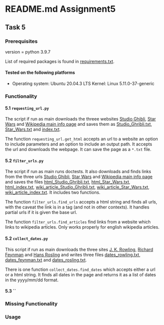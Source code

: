 # README.md Assignment5

## Task 5

### Prerequisites

version = python 3.9.7

List of required packages is found in [requirements.txt](./requirements.txt).

#### Tested on the following platforms
* Operating system: Ubuntu 20.04.3 LTS
  	    Kernel: Linux 5.11.0-37-generic

### Functionality

#### 5.1 `requesting_url.py`

The script if run as main downloads the threee websites [Studio Ghibli](https://en.wikipedia.org/wiki/Studio_Ghibli), [Star Wars](https://en.wikipedia.org/wiki/Star_Wars) and [Wikipedia main info page](https://en.wikipedia.org/w/index.php?title=Main_Page&action=info) and saves them as [Studio_Ghribli.txt](./requesting_urls/Studio_Ghribli.txt), [Star_Wars.txt](./requesting_urls/Studio_Ghribli.txt) and [index.txt](./requesting_urls/index.txt).


The function `requesting_url.get_html` accepts an url to a website an option to include parameters and an option to include an output path. It accepts the url and downloads the webpage. It can save the page as a `*.txt` file.

#### 5.2 `filter_urls.py`

The script if run as main runs doctests. It also downloads and finds links from the three urls
[Studio Ghibli](https://en.wikipedia.org/wiki/Studio_Ghibli), [Star Wars](https://en.wikipedia.org/wiki/Star_Wars) and [Wikipedia main info page](https://en.wikipedia.org/w/index.php?title=Main_Page&action=info) and saves the files [html_Studio_Ghribli.txt](./requesting_urls/html_Studio_Ghribli.txt), [html_Star_Wars.txt](./requesting_urls/html_Studio_Ghribli.txt), [html_index.txt](./requesting_urls/html_index.txt), [wiki_article_Studio_Ghribli.txt](./requesting_urls/wiki_article_Studio_Ghribli.txt), [wiki_article_Star_Wars.txt](./requesting_urls/wiki_article_Studio_Ghribli.txt), [wiki_article_index.txt](./requesting_urls/wiki_article_index.txt). It includes two functions.

The function `filter_urls.find_urls` accepts a html string and finds all urls, with the caveat the link is in a tag (and not in other contexts). It handles partial urls if it is given the base url.

The function `filter_urls.find_articles` find links from a website which links to wikipedia articles. Only works properly for english wikipedia articles.

#### 5.2 `collect_dates.py`

This script if run as main downloads the three sites [J. K. Rowling](https://en.wikipedia.org/wiki/J._K._Rowling), [Richard Feynman](https://en.wikipedia.org/wiki/Richard_Feynman) and [Hans Rosling](https://en.wikipedia.org/wiki/Hans_Rosling) and writes three files [dates_rowling.txt](./requesting_urls/dates_rowling.txt), [dates_feynman.txt](./requesting_urls/dates_feynman.txt) and [dates_rosling.txt](./requesting_urls/dates_rosling.txt).

There is one function `collect_dates.find_dates` which accepts either a url or a html string. It finds all dates in the page and returns it as a list of dates in the yyyy/mm/dd format.

#### 5.3 ``

### Missing Functionality

### Usage


